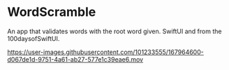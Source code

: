 # WordScramble
An app that validates words with the root word given. SwiftUI and from the 100daysofSwiftUI.




https://user-images.githubusercontent.com/101233555/167964600-d067de1d-9751-4a61-ab27-577e1c39eae6.mov

